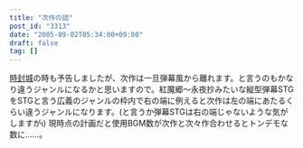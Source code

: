 ```yaml
---
title: "次作の話"
post_id: "3313"
date: "2005-09-02T05:34:00+09:00"
draft: false
tag: []
---
```



[時封城](/!/thA/)の時も予告しましたが、次作は一旦弾幕風から離れます。と言うのもかなり違うジャンルになるかと思いますので。紅魔郷～永夜抄みたいな縦型弾幕STGをSTGと言う広義のジャンルの枠内で右の端に例えると次作は左の端にあたるくらい違うジャンルになります。(と言うか弾幕STGは右の端じゃないような気がしますがι) 現時点の計画だと使用BGM数が次作と次々作合わせるとトンデモな数に……。
